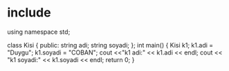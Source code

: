 # include <iostream>
  using namespace std;
  
  
  class Kisi {
  public:
    string adi;
    string soyadi;
  };
  int main() {
  Kisi k1;
  k1.adi = "Duygu";
  k1.soyadi = "COBAN";
  cout <<"k1 adi:" << k1.adi << endl;
  cout << "k1 soyadi:" << k1.soyadi << endl;
  return 0;
  }
